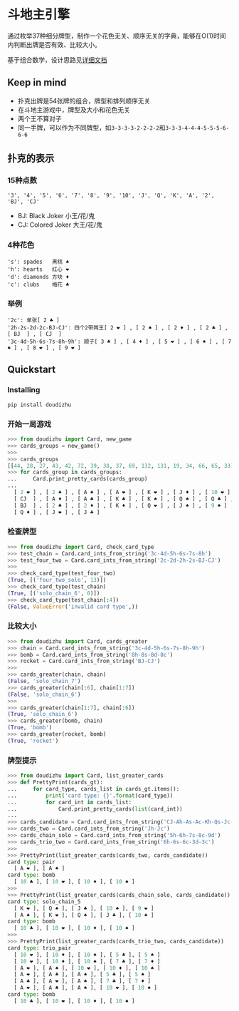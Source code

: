 # 斗地主引擎

通过枚举37种细分牌型，制作一个花色无关、顺序无关的字典，能够在O(1)时间内判断出牌是否有效、比较大小。

基于组合数学，设计思路见[详细文档](docs/engine.md)

## Keep in mind
- 扑克出牌是54张牌的组合，牌型和排列顺序无关
- 在斗地主游戏中，牌型及大小和花色无关
- 两个王不算对子
- 同一手牌，可以作为不同牌型，如`3-3-3-3-2-2-2-2`和`3-3-3-4-4-4-5-5-5-6-6-6`

## 扑克的表示
### 15种点数

    '3', '4', '5', '6', '7', '8', '9', '10', 'J', 'Q', 'K', 'A', '2', 'BJ', 'CJ'

- BJ: Black Joker    小王/花/鬼
- CJ: Colored Joker  大王/花/鬼

### 4种花色

    's': spades   黑桃 ♠
    'h': hearts   红心 ❤
    'd': diamonds 方块 ♦
    'c': clubs    梅花 ♣

### 举例

    '2c': 单张[ 2 ♣ ]
    '2h-2s-2d-2c-BJ-CJ': 四个2带两王[ 2 ❤ ] , [ 2 ♠ ] , [ 2 ♦ ] , [ 2 ♣ ] , [ BJ  ] , [ CJ  ]
    '3c-4d-5h-6s-7s-8h-9h': 顺子[ 3 ♣ ] , [ 4 ♦ ] , [ 5 ❤ ] , [ 6 ♠ ] , [ 7 ♠ ] , [ 8 ❤ ] , [ 9 ❤ ]

## Quickstart
### Installing

`pip install doudizhu`

### 开始一局游戏
```python
>>> from doudizhu import Card, new_game
>>> cards_groups = new_game()
>>>
>>> cards_groups
[[44, 28, 27, 43, 42, 72, 39, 38, 37, 69, 132, 131, 19, 34, 66, 65, 33], [14, 75, 139, 138, 26, 25, 137, 23, 71, 135, 134, 20, 67, 130, 17, 16, 128], [13, 140, 76, 74, 41, 24, 22, 70, 133, 21, 68, 36, 35, 18, 129, 64, 32], [73, 40, 136]]
>>> for cards_group in cards_groups:
...     Card.print_pretty_cards(cards_group)
...
  [ 2 ❤ ] , [ 2 ♠ ] , [ A ♠ ] , [ A ❤ ] , [ K ❤ ] , [ J ♦ ] , [ 10 ❤ ] , [ 9 ❤ ] , [ 8 ❤ ] , [ 8 ♦ ] , [ 7 ♣ ] , [ 6 ♣ ] , [ 6 ♠ ] , [ 5 ❤ ] , [ 5 ♦ ] , [ 4 ♦ ] , [ 4 ❤ ]
  [ CJ  ] , [ A ♦ ] , [ A ♣ ] , [ K ♣ ] , [ K ♠ ] , [ Q ♠ ] , [ Q ♣ ] , [ 10 ♠ ] , [ 10 ♦ ] , [ 10 ♣ ] , [ 9 ♣ ] , [ 7 ♠ ] , [ 6 ♦ ] , [ 5 ♣ ] , [ 4 ♠ ] , [ 3 ♠ ] , [ 3 ♣ ]
  [ BJ  ] , [ 2 ♣ ] , [ 2 ♦ ] , [ K ♦ ] , [ Q ❤ ] , [ J ♠ ] , [ 9 ♠ ] , [ 9 ♦ ] , [ 8 ♣ ] , [ 8 ♠ ] , [ 7 ♦ ] , [ 7 ❤ ] , [ 6 ❤ ] , [ 5 ♠ ] , [ 4 ♣ ] , [ 3 ♦ ] , [ 3 ❤ ]
  [ Q ♦ ] , [ J ❤ ] , [ J ♣ ]
```

### 检查牌型
```python
>>> from doudizhu import Card, check_card_type
>>> test_chain = Card.card_ints_from_string('3c-4d-5h-6s-7s-8h')
>>> test_four_two = Card.card_ints_from_string('2c-2d-2h-2s-BJ-CJ')
>>>
>>> check_card_type(test_four_two)
(True, [('four_two_solo', 13)])
>>> check_card_type(test_chain)
(True, [('solo_chain_6', 0)])
>>> check_card_type(test_chain[:4])
(False, ValueError('invalid card type',))
```

### 比较大小
```python
>>> from doudizhu import Card, cards_greater
>>> chain = Card.card_ints_from_string('3c-4d-5h-6s-7s-8h-9h')
>>> bomb = Card.card_ints_from_string('8h-8s-8d-8c')
>>> rocket = Card.card_ints_from_string('BJ-CJ')
>>>
>>> cards_greater(chain, chain)
(False, 'solo_chain_7')
>>> cards_greater(chain[:6], chain[1:7])
(False, 'solo_chain_6')
>>>
>>> cards_greater(chain[1:7], chain[:6])
(True, 'solo_chain_6')
>>> cards_greater(bomb, chain)
(True, 'bomb')
>>> cards_greater(rocket, bomb)
(True, 'rocket')
```

### 牌型提示
```python
>>> from doudizhu import Card, list_greater_cards
>>> def PrettyPrint(cards_gt):
...     for card_type, cards_list in cards_gt.items():
...         print('card type: {}'.format(card_type))
...         for card_int in cards_list:
...             Card.print_pretty_cards(list(card_int))
...
>>> cards_candidate = Card.card_ints_from_string('CJ-Ah-As-Ac-Kh-Qs-Jc-10h-10s-10c-10d-9h-7c-7d-5c-5s')
>>> cards_two = Card.card_ints_from_string('Jh-Jc')
>>> cards_chain_solo = Card.card_ints_from_string('5h-6h-7s-8c-9d')
>>> cards_trio_two = Card.card_ints_from_string('6h-6s-6c-3d-3c')
>>>
>>> PrettyPrint(list_greater_cards(cards_two, cards_candidate))
card type: pair
  [ A ❤ ], [ A ♠ ]
card type: bomb
  [ 10 ♣ ], [ 10 ❤ ], [ 10 ♦ ], [ 10 ♠ ]
>>>
>>> PrettyPrint(list_greater_cards(cards_chain_solo, cards_candidate))
card type: solo_chain_5
  [ K ❤ ], [ Q ♠ ], [ J ♣ ], [ 10 ♠ ], [ 9 ❤ ]
  [ A ♠ ], [ K ❤ ], [ Q ♠ ], [ J ♣ ], [ 10 ♠ ]
card type: bomb
  [ 10 ♣ ], [ 10 ❤ ], [ 10 ♦ ], [ 10 ♠ ]
>>>
>>> PrettyPrint(list_greater_cards(cards_trio_two, cards_candidate))
card type: trio_pair
  [ 10 ❤ ], [ 10 ♦ ], [ 10 ♠ ], [ 5 ♣ ], [ 5 ♠ ]
  [ 10 ❤ ], [ 10 ♦ ], [ 10 ♠ ], [ 7 ♣ ], [ 7 ♦ ]
  [ A ❤ ], [ A ♠ ], [ 10 ❤ ], [ 10 ♦ ], [ 10 ♠ ]
  [ A ❤ ], [ A ♣ ], [ A ♠ ], [ 5 ♣ ], [ 5 ♠ ]
  [ A ♣ ], [ A ❤ ], [ A ♠ ], [ 7 ♣ ], [ 7 ♦ ]
  [ A ❤ ], [ A ♣ ], [ A ♠ ], [ 10 ❤ ], [ 10 ♠ ]
card type: bomb
  [ 10 ♣ ], [ 10 ❤ ], [ 10 ♦ ], [ 10 ♠ ]
```
